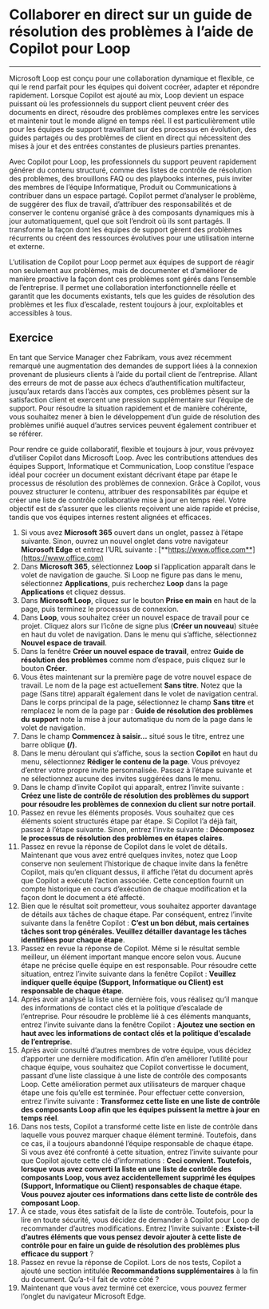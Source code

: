 # Collaborer en direct sur un guide de résolution des problèmes à l’aide de Copilot pour Loop
---
Microsoft Loop est conçu pour une collaboration dynamique et flexible, ce qui le rend parfait pour les équipes qui doivent cocréer, adapter et répondre rapidement. Lorsque Copilot est ajouté au mix, Loop devient un espace puissant où les professionnels du support client peuvent créer des documents en direct, résoudre des problèmes complexes entre les services et maintenir tout le monde aligné en temps réel. Il est particulièrement utile pour les équipes de support travaillant sur des processus en évolution, des guides partagés ou des problèmes de client en direct qui nécessitent des mises à jour et des entrées constantes de plusieurs parties prenantes.

Avec Copilot pour Loop, les professionnels du support peuvent rapidement générer du contenu structuré, comme des listes de contrôle de résolution des problèmes, des brouillons FAQ ou des playbooks internes, puis inviter des membres de l’équipe Informatique, Produit ou Communications à contribuer dans un espace partagé. Copilot permet d’analyser le problème, de suggérer des flux de travail, d’attribuer des responsabilités et de conserver le contenu organisé grâce à des composants dynamiques mis à jour automatiquement, quel que soit l’endroit où ils sont partagés. Il transforme la façon dont les équipes de support gèrent des problèmes récurrents ou créent des ressources évolutives pour une utilisation interne et externe.

L’utilisation de Copilot pour Loop permet aux équipes de support de réagir non seulement aux problèmes, mais de documenter et d’améliorer de manière proactive la façon dont ces problèmes sont gérés dans l’ensemble de l’entreprise. Il permet une collaboration interfonctionnelle réelle et garantit que les documents existants, tels que les guides de résolution des problèmes et les flux d’escalade, restent toujours à jour, exploitables et accessibles à tous.

## Exercice

En tant que Service Manager chez Fabrikam, vous avez récemment remarqué une augmentation des demandes de support liées à la connexion provenant de plusieurs clients à l’aide du portail client de l’entreprise. Allant des erreurs de mot de passe aux échecs d’authentification multifacteur, jusqu’aux retards dans l’accès aux comptes, ces problèmes pèsent sur la satisfaction client et exercent une pression supplémentaire sur l’équipe de support. Pour résoudre la situation rapidement et de manière cohérente, vous souhaitez mener à bien le développement d’un guide de résolution des problèmes unifié auquel d’autres services peuvent également contribuer et se référer.

Pour rendre ce guide collaboratif, flexible et toujours à jour, vous prévoyez d’utiliser Copilot dans Microsoft Loop. Avec les contributions attendues des équipes Support, Informatique et Communication, Loop constitue l’espace idéal pour cocréer un document existant décrivant étape par étape le processus de résolution des problèmes de connexion. Grâce à Copilot, vous pouvez structurer le contenu, attribuer des responsabilités par équipe et créer une liste de contrôle collaborative mise à jour en temps réel. Votre objectif est de s’assurer que les clients reçoivent une aide rapide et précise, tandis que vos équipes internes restent alignées et efficaces.

1. Si vous avez **Microsoft 365** ouvert dans un onglet, passez à l’étape suivante. Sinon, ouvrez un nouvel onglet dans votre navigateur **Microsoft Edge** et entrez l’URL suivante : [**https://www.office.com**](https://www.office.com)
1. Dans **Microsoft 365**, sélectionnez **Loop** si l’application apparaît dans le volet de navigation de gauche. Si Loop ne figure pas dans le menu, sélectionnez **Applications**, puis recherchez **Loop** dans la page **Applications** et cliquez dessus.
1. Dans **Microsoft Loop**, cliquez sur le bouton **Prise en main** en haut de la page, puis terminez le processus de connexion.
1. Dans **Loop**, vous souhaitez créer un nouvel espace de travail pour ce projet. Cliquez alors sur l’icône de signe plus (**Créer un nouveau**) située en haut du volet de navigation. Dans le menu qui s’affiche, sélectionnez **Nouvel espace de travail**.
1. Dans la fenêtre **Créer un nouvel espace de travail**, entrez **Guide de résolution des problèmes** comme nom d’espace, puis cliquez sur le bouton **Créer**.
1. Vous êtes maintenant sur la première page de votre nouvel espace de travail. Le nom de la page est actuellement **Sans titre**. Notez que la page (Sans titre) apparaît également dans le volet de navigation central. Dans le corps principal de la page, sélectionnez le champ **Sans titre** et remplacez le nom de la page par : **Guide de résolution des problèmes du support** note la mise à jour automatique du nom de la page dans le volet de navigation.
1. Dans le champ **Commencez à saisir...** situé sous le titre, entrez une barre oblique **(/)**.
1. Dans le menu déroulant qui s’affiche, sous la section **Copilot** en haut du menu, sélectionnez **Rédiger le contenu de la page**. Vous prévoyez d’entrer votre propre invite personnalisée. Passez à l’étape suivante et ne sélectionnez aucune des invites suggérées dans le menu.
1. Dans le champ d’invite Copilot qui apparaît, entrez l’invite suivante : **Créez une liste de contrôle de résolution des problèmes du support pour résoudre les problèmes de connexion du client sur notre portail**.
1. Passez en revue les éléments proposés. Vous souhaitez que ces éléments soient structurés étape par étape. Si Copilot l’a déjà fait, passez à l’étape suivante. Sinon, entrez l’invite suivante : **Décomposez le processus de résolution des problèmes en étapes claires**.
1. Passez en revue la réponse de Copilot dans le volet de détails. Maintenant que vous avez entré quelques invites, notez que Loop conserve non seulement l’historique de chaque invite dans la fenêtre Copilot, mais qu’en cliquant dessus, il affiche l’état du document après que Copilot a exécuté l’action associée. Cette conception fournit un compte historique en cours d’exécution de chaque modification et la façon dont le document a été affecté.
1. Bien que le résultat soit prometteur, vous souhaitez apporter davantage de détails aux tâches de chaque étape. Par conséquent, entrez l’invite suivante dans la fenêtre Copilot : **C’est un bon début, mais certaines tâches sont trop générales. Veuillez détailler davantage les tâches identifiées pour chaque étape**.
1. Passez en revue la réponse de Copilot. Même si le résultat semble meilleur, un élément important manque encore selon vous. Aucune étape ne précise quelle équipe en est responsable. Pour résoudre cette situation, entrez l’invite suivante dans la fenêtre Copilot : **Veuillez indiquer quelle équipe (Support, Informatique ou Client) est responsable de chaque étape**.
1. Après avoir analysé la liste une dernière fois, vous réalisez qu’il manque des informations de contact clés et la politique d’escalade de l’entreprise. Pour résoudre le problème lié à ces éléments manquants, entrez l’invite suivante dans la fenêtre Copilot : **Ajoutez une section en haut avec les informations de contact clés et la politique d’escalade de l’entreprise**.
1. Après avoir consulté d’autres membres de votre équipe, vous décidez d’apporter une dernière modification. Afin d’en améliorer l’utilité pour chaque équipe, vous souhaitez que Copilot convertisse le document, passant d’une liste classique à une liste de contrôle des composants Loop. Cette amélioration permet aux utilisateurs de marquer chaque étape une fois qu’elle est terminée. Pour effectuer cette conversion, entrez l’invite suivante : **Transformez cette liste en une liste de contrôle des composants Loop afin que les équipes puissent la mettre à jour en temps réel**.
1. Dans nos tests, Copilot a transformé cette liste en liste de contrôle dans laquelle vous pouvez marquer chaque élément terminé. Toutefois, dans ce cas, il a toujours abandonné l’équipe responsable de chaque étape. Si vous avez été confronté à cette situation, entrez l’invite suivante pour que Copilot ajoute cette clé d’informations : **Ceci convient. Toutefois, lorsque vous avez converti la liste en une liste de contrôle des composants Loop, vous avez accidentellement supprimé les équipes (Support, Informatique ou Client) responsables de chaque étape. Vous pouvez ajouter ces informations dans cette liste de contrôle des composant Loop**.
1. À ce stade, vous êtes satisfait de la liste de contrôle. Toutefois, pour la lire en toute sécurité, vous décidez de demander à Copilot pour Loop de recommander d’autres modifications. Entrez l’invite suivante : **Existe-t-il d’autres éléments que vous pensez devoir ajouter à cette liste de contrôle pour en faire un guide de résolution des problèmes plus efficace du support** ?
1. Passez en revue la réponse de Copilot. Lors de nos tests, Copilot a ajouté une section intitulée **Recommandations supplémentaires** à la fin du document. Qu’a-t-il fait de votre côté ?
1. Maintenant que vous avez terminé cet exercice, vous pouvez fermer l’onglet du navigateur Microsoft Edge.
